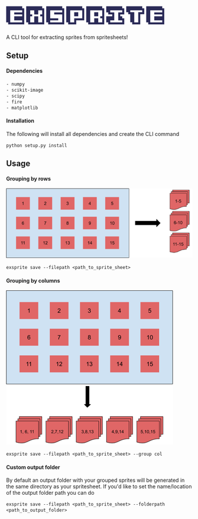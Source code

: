 # ![Exsprite Logo](/assets/title.png)
A CLI tool for extracting sprites from spritesheets!

## Setup
#### Dependencies
```
- numpy
- scikit-image
- scipy
- fire
- matplotlib
```

#### Installation
The following will install all dependencies and create the CLI command
```
python setup.py install
```

## Usage

#### Grouping by rows
![Row Example](/assets/row_group_image.png)
```
exsprite save --filepath <path_to_sprite_sheet>
```

#### Grouping by columns
![Column Example](/assets/column_group_image.png)
```
exsprite save --filepath <path_to_sprite_sheet> --group col
```

#### Custom output folder
By default an output folder with your grouped sprites will be generated in the same directory as your spritesheet. If you'd like to set the name/location of the output folder path you can do
```
exsprite save --filepath <path_to_sprite_sheet> --folderpath <path_to_output_folder>
```

